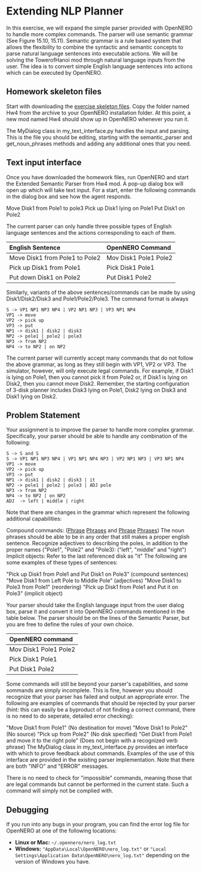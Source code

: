 # Extending NLP Planner #

In this exercise, we will expand the simple parser provided with OpenNERO to handle more complex commands. The parser will use semantic grammar (See Figure 15.10, 15.11). Semantic grammar is a rule based system that allows the flexibility to combine the syntactic and semantic concepts to parse natural language sentences into executable actions. We will be solving the TowerofHanoi mod through natural language inputs from the user. The idea is to convert simple English language sentences into actions which can be executed by OpenNERO.

## Homework skeleton files ##

Start with downloading the [exercise skeleton files](http://opennero.googlecode.com/svn/wiki/Hw4.tar.gz). Copy the folder named Hw4 from the archive to your OpenNERO installation folder. At this point, a new mod named Hw4 should show up in OpenNERO whenever you run it.

The MyDialog class in my\_text\_interface.py handles the input and parsing. This is the file you should be editing, starting with the semantic\_parser and get\_noun\_phrases methods and adding any additional ones that you need.

## Text input interface ##

Once you have downloaded the homework files, run OpenNERO and start the Extended Semantic Parser from Hw4 mod. A pop-up dialog box will open up which will take text input. For a start, enter the following commands in the dialog box and see how the agent responds.

Move Disk1 from Pole1 to pole3
Pick up Disk1 lying on Pole1
Put Disk1 on Pole2

The current parser can only handle three possible types of English language sentences and the actions corresponding to each of them.

| **English Sentence** | **OpenNERO Command** |
|:---------------------|:---------------------|
| Move Disk1 from Pole1 to Pole2 | Mov Disk1 Pole1 Pole2 |
| Pick up Disk1 from Pole1 | Pick Disk1 Pole1     |
| Put down Disk1 on Pole2 | Put Disk1 Pole2      |

Similarly, variants of the above sentences/commands can be made by using Disk1/Disk2/Disk3 and Pole1/Pole2/Pole3. The command format is always

```
S -> VP1 NP1 NP3 NP4 | VP2 NP1 NP3 | VP3 NP1 NP4
VP1 -> move 
VP2 -> pick up 
VP3 -> put
NP1 -> disk1 | disk2 | disk3
NP2 -> pole1 | pole2 | pole3
NP3 -> from NP2
NP4 -> to NP2 | on NP2
```

The current parser will currently accept many commands that do not follow the above grammar, as long as they still begin with VP1, VP2 or VP3. The simulator, however, will only execute legal commands. For example, if Disk1 is lying on Pole1, then you cannot pick it from Pole2 or, if Disk1 is lying on Disk2, then you cannot move Disk2. Remember, the starting configuration of 3-disk planner includes Disk3 lying on Pole1, Disk2 lying on Disk3 and Disk1 lying on Disk2.

## Problem Statement ##

Your assignment is to improve the parser to handle more complex grammar. Specifically, your parser should be able to handle any combination of the following:

```
S -> S and S
S -> VP1 NP1 NP3 NP4 | VP1 NP1 NP4 NP3 | VP2 NP1 NP3 | VP3 NP1 NP4
VP1 -> move 
VP2 -> pick up 
VP3 -> put
NP1 -> disk1 | disk2 | disk3 | it
NP2 -> pole1 | pole2 | pole3 | ADJ pole
NP3 -> from NP2
NP4 -> to NP2 | on NP2
ADJ  -> left | middle | right 
```

Note that there are changes in the grammar which represent the following additional capabilities:

Compound commands: ([Phrase](Verb.md) [Phrases](Noun.md) and [Phrase](Verb.md) [Phrases](Noun.md))
The noun phrases should be able to be in any order that still makes a proper english sentence.
Recognize adjectives to describing the poles, in addition to the proper names ("Pole1", "Pole2" and "Pole3): ("left", "middle" and "right")
Implicit objects: Refer to the last referenced disk as "it"
The following are some examples of these types of sentences:

"Pick up Disk1 from Pole1 and Put Disk1 on Pole3" (compound sentences)
"Move Disk1 from Left Pole to Middle Pole" (adjectives)
"Move Disk1 to Pole3 from Pole1" (reordering)
"Pick up Disk1 from Pole1 and Put it on Pole3" (implicit object)

Your parser should take the English language input from the user dialog box, parse it and convert it into OpenNERO commands mentioned in the table below. The parser should be on the lines of the Semantic Parser, but you are free to define the rules of your own choice.

| **OpenNERO command** |
|:---------------------|
| Mov Disk1 Pole1 Pole2 |
| Pick Disk1 Pole1     |
| Put Disk1 Pole2      |

Some commands will still be beyond your parser's capabilities, and some sommands are simply incomplete. This is fine, however you should recognize that your parser has failed and output an appropriate error. The following are examples of commands that should be rejected by your parser (hint: this can easily be a byproduct of not finding a correct command, there is no need to do seperate, detailed error checking):

"Move Disk1 from Pole1" (No destination for move)
"Move Disk1 to Pole2" (No source)
"Pick up from Pole2" (No disk specified)
"Get Disk1 from Pole1 and move it to the right pole" (Does not begin with a recognized verb phrase)
The MyDialog class in my\_text\_interface.py provides an interface with which to prove feedback about commands. Examples of the use of this interface are provided in the existing parser implementation. Note that there are both "INFO" and "ERROR" messages.

There is no need to check for "impossible" commands, meaning those that are legal commands but cannot be performed in the current state. Such a command will simply not be complied with.

## Debugging ##

If you run into any bugs in your program, you can find the error log file for OpenNERO at one of the following locations:

  * **Linux or Mac:** `~/.opennero/nero_log.txt`
  * **Windows:** `"AppData\Local\OpenNERO\nero_log.txt"` or `"Local Settings\Application Data\OpenNERO\nero_log.txt"` depending on the version of Windows you have.